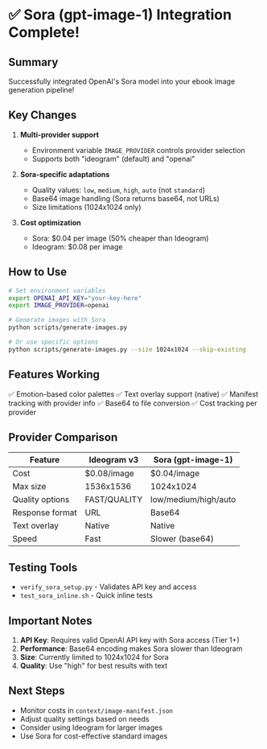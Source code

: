 # ✅ Sora (gpt-image-1) Integration Complete!

## Summary

Successfully integrated OpenAI's Sora model into your ebook image generation pipeline!

## Key Changes

1. **Multi-provider support**
   - Environment variable `IMAGE_PROVIDER` controls provider selection
   - Supports both "ideogram" (default) and "openai"

2. **Sora-specific adaptations**
   - Quality values: `low`, `medium`, `high`, `auto` (not `standard`)
   - Base64 image handling (Sora returns base64, not URLs)
   - Size limitations (1024x1024 only)

3. **Cost optimization**
   - Sora: $0.04 per image (50% cheaper than Ideogram)
   - Ideogram: $0.08 per image

## How to Use

```bash
# Set environment variables
export OPENAI_API_KEY="your-key-here"
export IMAGE_PROVIDER=openai

# Generate images with Sora
python scripts/generate-images.py

# Or use specific options
python scripts/generate-images.py --size 1024x1024 --skip-existing
```

## Features Working

✅ Emotion-based color palettes
✅ Text overlay support (native)
✅ Manifest tracking with provider info
✅ Base64 to file conversion
✅ Cost tracking per provider

## Provider Comparison

| Feature | Ideogram v3 | Sora (gpt-image-1) |
|---------|------------|-------------------|
| Cost | $0.08/image | $0.04/image |
| Max size | 1536x1536 | 1024x1024 |
| Quality options | FAST/QUALITY | low/medium/high/auto |
| Response format | URL | Base64 |
| Text overlay | Native | Native |
| Speed | Fast | Slower (base64) |

## Testing Tools

- `verify_sora_setup.py` - Validates API key and access
- `test_sora_inline.sh` - Quick inline tests

## Important Notes

1. **API Key**: Requires valid OpenAI API key with Sora access (Tier 1+)
2. **Performance**: Base64 encoding makes Sora slower than Ideogram
3. **Size**: Currently limited to 1024x1024 for Sora
4. **Quality**: Use "high" for best results with text

## Next Steps

- Monitor costs in `context/image-manifest.json`
- Adjust quality settings based on needs
- Consider using Ideogram for larger images
- Use Sora for cost-effective standard images